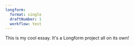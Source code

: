 ```yaml
---
longform:
  format: single
  draftNumber: 1
  workflow: test
---
```


This is my cool essay. It's a Longform project all on its own!